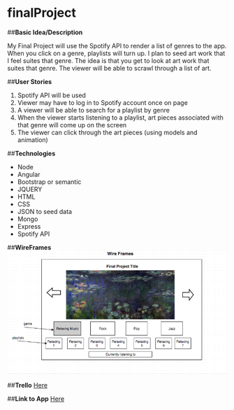 # finalProject

##**Basic Idea/Description**

<!-- My Final Project Idea is to use the Spotify API. Ideas/implementing only one of these:  -->
<!-- - Either give the top 20 music in realtime and let you play it.  -->
<!-- - Depending on the time of day it is (and people's mood changes), the music plays different playlists to fit that mood. -->
<!-- - Find a way to link certain songs/playlists with a certain piece of art. So you can look at pretty art whilst listening to music. -->

My Final Project will use the Spotify API to render a list of genres to the app. When you click on a genre, playlists will turn up. I plan to seed art work that I feel suites that genre. The idea is that you get to look at art work that suites that genre. The viewer will be able to scrawl through a list of art. 

##**User Stories**
1. Spotify API will be used
2. Viewer may have to log in to Spotify account once on page
3. A viewer will be able to search for a playlist by genre
4. When the viewer starts listening to a playlist, art pieces associated with that genre will come up on the screen
5. The viewer can click through the art pieces (using models and animation)

##**Technologies**
- Node
- Angular
- Bootstrap or semantic
- JQUERY
- HTML
- CSS
- JSON to seed data
- Mongo
- Express
- Spotify API

##**WireFrames**
![wireframes](/public/WireFrames.png)

##**Trello**
[Here](https://trello.com/b/lLx9Ld0z/final-project)

##**Link to App**
[Here](https://example.com)



